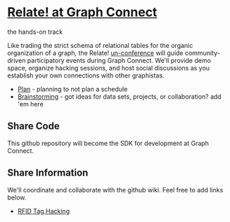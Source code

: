 [Relate! at Graph Connect](http://neo4j-contrib.github.com/relate-at-graphconnect)
========================
the hands-on track

Like trading the strict schema of relational tables for the organic organization of a graph, 
the Relate! [un-conference](http://www.unconference.net) will guide community-driven participatory 
events during Graph Connect. We'll provide demo space, organize hacking sessions, and host social 
discussions as you establish your own connections with other graphistas. 

* [Plan](/neo4j-contrib/relate-at-graphconnect/wiki/Nonplan) - planning to not plan a schedule
* [Brainstorming](/neo4j-contrib/relate-at-graphconnect/wiki/Brainstorm) - got ideas for data sets, projects, or collaboration? add 'em here

Share Code
----------

This github repository will become the SDK for development at Graph Connect.

Share Information
-----------------

We'll coordinate and collaborate with the github wiki. Feel free to add links below. 

* [RFID Tag Hacking](/neo4j-contrib/relate-at-graphconnect/wiki/RFID-Tag-Hacking)
